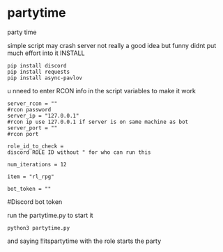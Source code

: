 # partytime
party time


simple script may crash server not really a good idea but funny 
didnt put much effort into it 
INSTALL


```
pip install discord
pip install requests
pip install async-pavlov
```

u nneed to enter RCON info in the script variables to make it work 
```
server_rcon = ""
#rcon password 
server_ip = "127.0.0.1"
#rcon ip use 127.0.0.1 if server is on same machine as bot 
server_port = ""
#rcon port

role_id_to_check = 
discord ROLE ID without " for who can run this

num_iterations = 12

item = "rl_rpg"

bot_token = ""
```
#Discord bot token 



run the partytime.py to start it 

```
python3 partytime.py
 ```

and saying !!itspartytime with the role starts the party
